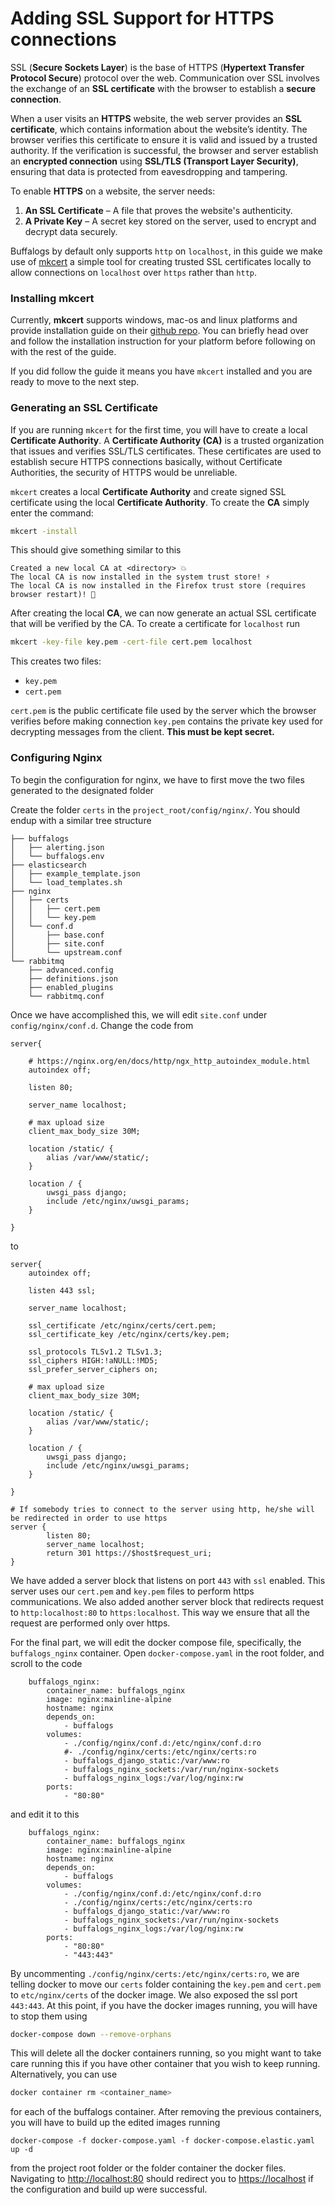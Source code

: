 # **Adding SSL Support for HTTPS connections**

SSL (**Secure Sockets Layer**) is the base of HTTPS (**Hypertext Transfer Protocol Secure**) protocol over the web. Communication over SSL involves the exchange of an **SSL certificate** with the browser to establish a **secure connection**.  

When a user visits an **HTTPS** website, the web server provides an **SSL certificate**, which contains information about the website’s identity. The browser verifies this certificate to ensure it is valid and issued by a trusted authority. If the verification is successful, the browser and server establish an **encrypted connection** using **SSL/TLS (Transport Layer Security)**, ensuring that data is protected from eavesdropping and tampering.  

To enable **HTTPS** on a website, the server needs:  
1. **An SSL Certificate** – A file that proves the website's authenticity.  
2. **A Private Key** – A secret key stored on the server, used to encrypt and decrypt data securely.  


Buffalogs by default only supports `http` on `localhost`, in this guide we make use of [mkcert](https://github.com/FiloSottile/mkcert) 
a simple tool for creating trusted SSL certificates locally to allow connections on `localhost` over  `https` rather than `http`. 


### **Installing mkcert**  

Currently, **mkcert** supports windows, mac-os and linux platforms and provide installation guide on their [github repo](https://github.com/FiloSottile/mkcert). You can briefly head over and follow the installation instruction for your platform before following on with the rest of the guide.

If you did follow the guide it means you have `mkcert` installed and you are ready to move to the next step.

### **Generating an SSL Certificate**  

If you are running `mkcert` for the first time, you will have to create a local **Certificate Authority**. 
A **Certificate Authority (CA)** is a trusted organization that issues and verifies SSL/TLS certificates. These certificates 
are used to establish secure HTTPS connections basically, without Certificate Authorities, the security of HTTPS would be unreliable. 

`mkcert` creates a local **Certificate Authority** and create signed SSL certificate using the local **Certificate Authority**. To create the **CA** simply enter the command: 

```bash
mkcert -install
```

This should give something similar to this

```
Created a new local CA at <directory> 💥
The local CA is now installed in the system trust store! ⚡️
The local CA is now installed in the Firefox trust store (requires browser restart)! 🦊
```

After creating the local **CA**, we can now generate an actual SSL certificate that will be verified by the CA. To create a certificate for `localhost`  run


```bash
mkcert -key-file key.pem -cert-file cert.pem localhost
```

This creates two files:
- `key.pem`
- `cert.pem`

`cert.pem` is the public certificate file used by the server which the browser verifies before making connection
`key.pem` contains the private key used for decrypting messages from the client. **This must be kept secret.**

### Configuring Nginx

To begin the configuration for nginx, we have to first move the two files generated to the designated folder

Create the folder `certs` in the `project_root/config/nginx/`. You should endup with a similar tree structure

```config/
├── buffalogs
│   ├── alerting.json
│   └── buffalogs.env
├── elasticsearch
│   ├── example_template.json
│   └── load_templates.sh
├── nginx
│   ├── certs
│   │   ├── cert.pem
│   │   └── key.pem
│   └── conf.d
│       ├── base.conf
│       ├── site.conf
│       └── upstream.conf
└── rabbitmq
    ├── advanced.config
    ├── definitions.json
    ├── enabled_plugins
    └── rabbitmq.conf
```

Once we have accomplished this, we will edit `site.conf` under `config/nginx/conf.d`. Change the code from

```
server{                                                                                                                                                       
                                                                                                                                                              
    # https://nginx.org/en/docs/http/ngx_http_autoindex_module.html                                                                                           
    autoindex off;                                                                                                                                            
                                                                                                                                                              
    listen 80;                                                                                                                                                
                                                                                                                                                              
    server_name localhost;                                                                                                                                    
                                                                                                                                                              
    # max upload size                                                                                                                                         
    client_max_body_size 30M;                                                                                                                                 
                                                                                                                                                              
    location /static/ {                                                                                                                                       
        alias /var/www/static/;                                                                                                                               
    }                                                                                                                                                         
                                                                                                                                                              
    location / {                                                                                                                                              
        uwsgi_pass django;                                                                                                                                    
        include /etc/nginx/uwsgi_params;                                                                                                                      
    }                                                                                                                                                         
                                                                                                                                                              
} 
```

to

```
server{                                                                                                                                                                                                           
    autoindex off;                                                                                                                                                                                                
                                                                                                                                                                                                                  
    listen 443 ssl;                                                                                                                                                                                               
                                                                                                                                                                                                                  
    server_name localhost;                                                                                                                                                                                        
                                                                                                                                                                                                                  
    ssl_certificate /etc/nginx/certs/cert.pem;                                                                                                                                                                    
    ssl_certificate_key /etc/nginx/certs/key.pem;                                                                                                                                                                 
                                                                                                                                                                                                                  
    ssl_protocols TLSv1.2 TLSv1.3;                                                                                                                                                                                
    ssl_ciphers HIGH:!aNULL:!MD5;                                                                                                                                                                                 
    ssl_prefer_server_ciphers on;                                                                                                                                                                                 
                                                                                                                                                                                                                  
    # max upload size                                                                                                                                                                                             
    client_max_body_size 30M;                                                                                                                                                                                     
                                                                                                                                                                                                                  
    location /static/ {                                                                                                                                                                                           
        alias /var/www/static/;                                                                                                                                                                                   
    }                                                                                                                                                                                                             
                                                                                                                                                                                                                  
    location / {                                                                                                                                                                                                  
        uwsgi_pass django;                                                                                                                                                                                        
        include /etc/nginx/uwsgi_params;                                                                                                                                                                          
    }                                                                                                                                                                                                             
                                                                                                                                                                                                                  
}                                                                                                                                                                                                                 
                                                                                                                                                                                                                  
# If somebody tries to connect to the server using http, he/she will be redirected in order to use https                                                                                                          
server {                                                                                                                                                                                                          
        listen 80;                                                                                                                                                                                                
        server_name localhost;                                                                                                                                                                                    
        return 301 https://$host$request_uri;                                                                                                                                                                     
} 
```

We have added a server block that listens on port `443` with `ssl` enabled. This server uses our `cert.pem` and `key.pem` files to perform https communications. 
We also added another server block that redirects request to `http:localhost:80` to `https:localhost`. This way we ensure that all the request are performed only over https.

For the final part, we will edit the docker compose file, specifically, the `buffalogs_nginx` container. 
Open `docker-compose.yaml` in the root folder, and scroll to the code 

```
    buffalogs_nginx:                                                                                                                                          
        container_name: buffalogs_nginx                                                                                                                       
        image: nginx:mainline-alpine                                                                                                                          
        hostname: nginx                                                                                                                                       
        depends_on:                                                                                                                                           
            - buffalogs                                                                                                                                       
        volumes:                                                                                                                                              
            - ./config/nginx/conf.d:/etc/nginx/conf.d:ro                                                                                                      
            #- ./config/nginx/certs:/etc/nginx/certs:ro                                                                                                        
            - buffalogs_django_static:/var/www:ro                                                                                                             
            - buffalogs_nginx_sockets:/var/run/nginx-sockets                                                                                                  
            - buffalogs_nginx_logs:/var/log/nginx:rw                                                                                                          
        ports:                                                                                                                                                
            - "80:80"                                                                                                                                         
```

and edit it to this

```
    buffalogs_nginx:                                                                                                                                          
        container_name: buffalogs_nginx                                                                                                                       
        image: nginx:mainline-alpine                                                                                                                          
        hostname: nginx                                                                                                                                       
        depends_on:                                                                                                                                           
            - buffalogs                                                                                                                                       
        volumes:                                                                                                                                              
            - ./config/nginx/conf.d:/etc/nginx/conf.d:ro                                                                                                      
            - ./config/nginx/certs:/etc/nginx/certs:ro                                                                                                        
            - buffalogs_django_static:/var/www:ro                                                                                                             
            - buffalogs_nginx_sockets:/var/run/nginx-sockets                                                                                                  
            - buffalogs_nginx_logs:/var/log/nginx:rw                                                                                                          
        ports:                                                                                                                                                
            - "80:80"                                                                                                                                         
            - "443:443" 
```

By uncommenting `./config/nginx/certs:/etc/nginx/certs:ro`, we are telling docker to move our `certs` folder containing the `key.pem` and `cert.pem` to 
`etc/nginx/certs` of the docker image. We also exposed the ssl port `443:443`. At this point, if you have the docker images running, you will have to 
stop them using

```bash
docker-compose down --remove-orphans
```

This will delete all the docker containers running, so you might want to take care running this if you have other container that you wish to keep running. Alternatively, you can use 

```bash
docker container rm <container_name>
```
for each of the buffalogs container. After removing the previous containers, you will have to build up the edited images running

```
docker-compose -f docker-compose.yaml -f docker-compose.elastic.yaml up -d
```
from the project root folder or the folder container the docker files. Navigating to [http://localhost:80](http://localhost:80) should redirect you to [https://localhost](https://localhost) if the configuration and build up were successful.
